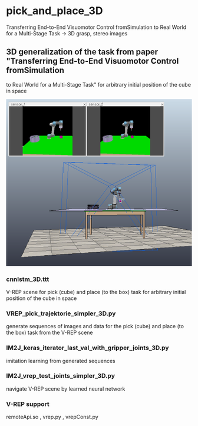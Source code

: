 # pick_and_place_3D
Transferring End-to-End Visuomotor Control fromSimulation to Real World for a Multi-Stage Task -> 3D grasp, stereo images



## 3D generalization of the task from paper "Transferring End-to-End Visuomotor Control fromSimulation
to Real World for a Multi-Stage Task" for arbitrary initial position of the cube in space

![ilustration_image2](./ilustration_image.png)

### cnnlstm_3D.ttt
V-REP scene for pick (cube) and place (to the box) task for arbitrary initial position of the cube in space

### VREP_pick_trajektorie_simpler_3D.py
generate sequences of images and data for the pick (cube) and place (to the box) task from the V-REP scene

### IM2J_keras_iterator_last_val_with_gripper_joints_3D.py
imitation learning from generated sequences

### IM2J_vrep_test_joints_simpler_3D.py
navigate V-REP scene by learned neural network



### V-REP support
remoteApi.so , vrep.py , vrepConst.py
